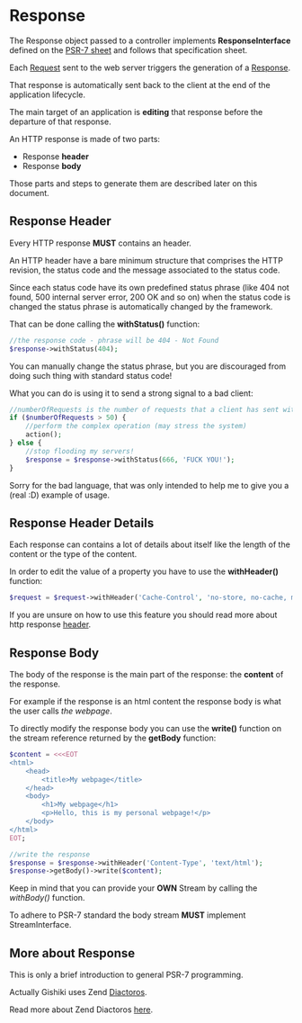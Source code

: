 # Response

The Response object passed to a controller implements __ResponseInterface__ defined on the
[PSR-7 sheet](http://www.php-fig.org/psr/psr-7/) and follows that specification sheet.

Each [Request](request.md) sent to the web server triggers the generation of a [Response](response.md).

That response is automatically sent back to the client at the end of the
application lifecycle.

The main target of an application is __editing__ that response before the departure
of that response.

An HTTP response is made of two parts:

   - Response __header__ 
   - Response __body__
   
Those parts and steps to generate them are described later on this document.


## Response Header

Every HTTP response __MUST__ contains an header.

An HTTP header have a bare minimum structure that comprises the HTTP revision,
the status code and the message associated to the status code.

Since each status code have its own predefined status phrase (like 404 not found,
500 internal server error, 200 OK and so on) when the status code is changed the
status phrase is automatically changed by the framework.

That can be done calling the __withStatus()__ function:

```php
//the response code - phrase will be 404 - Not Found
$response->withStatus(404);
```

You can manually change the status phrase, but you are discouraged from doing such
thing with standard status code!

What you can do is using it to send a strong signal to a bad client:

```php
//numberOfRequests is the number of requests that a client has sent within 60 minutes
if ($numberOfRequests > 50) {
    //perform the complex operation (may stress the system)
    action();
} else {
    //stop flooding my servers!
    $response = $response->withStatus(666, 'FUCK YOU!');
}
```

Sorry for the bad language, that was only intended to help me to give you a (real :D)
example of usage.


## Response Header Details

Each response can contains a lot of details about itself like the length of the
content or the type of the content.

In order to edit the value of a property you have to use the __withHeader()__ function:

```php
$request = $request->withHeader('Cache-Control', 'no-store, no-cache, must-revalidate');
```

If you are unsure on how to use this feature you should read more about http response [header](https://developer.mozilla.org/en-US/docs/Web/HTTP/Headers).


## Response Body

The body of the response is the main part of the response: the __content__ of the
response.

For example if the response is an html content the response body is what the
user calls *the webpage*.

To directly modify the response body you can use the __write()__ function on the
stream reference returned by the __getBody__ function:

```php
$content = <<<EOT
<html>
    <head>
        <title>My webpage</title>
    </head>
    <body>
        <h1>My webpage</h1>
        <p>Hello, this is my personal webpage!</p>
    </body>
</html>
EOT;

//write the response
$response = $response->withHeader('Content-Type', 'text/html');
$response->getBody()->write($content);
```

Keep in mind that you can provide your __OWN__ Stream by calling the *withBody()* function.

To adhere to PSR-7 standard the body stream __MUST__ implement StreamInterface.


## More about Response

This is only a brief introduction to general PSR-7 programming.

Actually Gishiki uses Zend [Diactoros](https://github.com/zendframework/zend-diactoros).

Read more about Zend Diactoros [here](https://docs.zendframework.com/zend-diactoros/overview/).